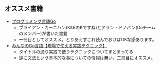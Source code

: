 
## オススメ書籍

* [プログラミング言語Go](https://www.amazon.co.jp/gp/product/4621300253/)
  * ブライアン・カーニハン(K&RのKですね)とアラン・ドノバン(Goチームのメンバー)が書いた書籍
  * 一冊目としてオススメ。とりあえずこれ読んでおけばOKな感あります。
* [みんなのGo言語【現場で使える実践テクニック】](https://www.amazon.co.jp/dp/477418392X)
  * タイトルの通り実践で使うテクニックについてまとまってる
  * 逆に文法という基本的な事についての情報は無い。二冊目にオススメ。
